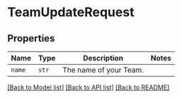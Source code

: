 # TeamUpdateRequest



## Properties
Name | Type | Description | Notes
------------ | ------------- | ------------- | -------------
| `name` | ```str``` |  The name of your Team.  |  |

[[Back to Model list]](../README.md#documentation-for-models) [[Back to API list]](../README.md#documentation-for-api-endpoints) [[Back to README]](../README.md)


